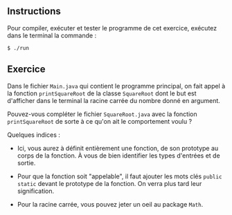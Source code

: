 
Instructions
--------------------------------------------------------------------------------

Pour compiler, exécuter et tester le programme de cet exercice, 
exécutez dans le terminal la commande :

    $ ./run


Exercice
--------------------------------------------------------------------------------

Dans le fichier `Main.java` qui contient le programme principal, on fait appel à la fonction `printSquareRoot` de la classe `SquareRoot` dont le but est d'afficher dans le terminal la racine carrée du nombre donné en argument.

Pouvez-vous compléter le fichier `SquareRoot.java` avec la fonction `printSquareRoot` de sorte à ce qu'on ait le comportement voulu ? 

Quelques indices :
  - Ici, vous aurez à définit entièrement une fonction, de son prototype au corps de la fonction. À vous de bien identifier les types d'entrées et de sortie.

  - Pour que la fonction soit "appelable", il faut ajouter les mots clés ```public static``` devant le prototype de la fonction. On verra plus tard leur signification.

  - Pour la racine carrée, vous pouvez jeter un oeil au package `Math`.